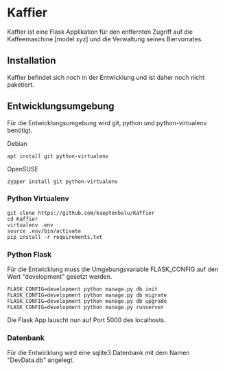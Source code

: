 # Kaffier
Kaffier ist eine Flask Applikation für den entfernten Zugriff auf die
Kaffeemaschine [model xyz] und die Verwaltung seines Biervorrates.

## Installation
Kaffier befindet sich noch in der Entwicklung und ist daher noch nicht paketiert.

## Entwicklungsumgebung
Für die Entwicklungsumgebung wird git, python und python-virtualenv benötigt.

Debian
```
apt install git python-virtualenv
```

OpenSUSE
```
zypper install git python-virtualenv
```

### Python Virtualenv
```
git clone https://github.com/kaeptenbalu/Kaffier
cd Kaffier
virtualenv .env
source .env/bin/activate
pip install -r requirements.txt
```

### Python Flask
Für die Entwicklung muss die Umgebungsvariable FLASK_CONFIG auf den Wert
"development" gesetzt werden.

```
FLASK_CONFIG=development python manage.py db init
FLASK_CONFIG=development python manage.py db migrate
FLASK_CONFIG=development python manage.py db upgrade
FLASK_CONFIG=development python manage.py runserver
```
Die Flask App lauscht nun auf Port 5000 des localhosts.

### Datenbank
Für die Entwicklung wird eine sqlite3 Datenbank mit dem Namen "DevData.db"
angelegt.
